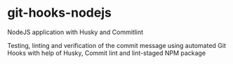 # git-hooks-nodejs
NodeJS application with Husky and Commitlint

Testing, linting and verification of the commit message using automated Git Hooks with help of Husky, Commit lint and lint-staged NPM package
